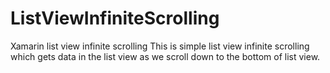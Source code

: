 # ListViewInfiniteScrolling
Xamarin list view infinite scrolling
This is simple list view infinite scrolling which gets data in the list view as we scroll down to the bottom of list view.
